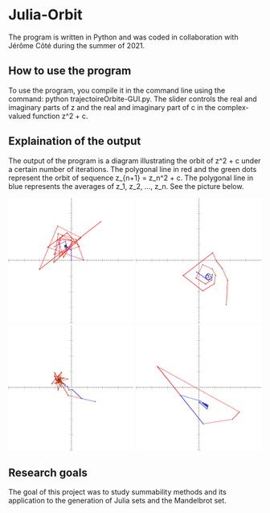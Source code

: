 # Julia-Orbit
The program is written in Python and was coded in collaboration with Jérôme Côté during the summer of 2021.

## How to use the program
To use the program, you compile it in the command line using the command: python trajectoireOrbite-GUI.py. The slider controls the real and imaginary parts of z and the real and imaginary part of c in the complex-valued function z^2 + c.

## Explaination of the output
The output of the program is a diagram illustrating the orbit of z^2 + c under a certain number of iterations. The polygonal line in red and the green dots represent the orbit of sequence z_{n+1} = z_n^2 + c. The polygonal line in blue represents the averages of z_1, z_2, ..., z_n. See the picture below.

[<img src="TrajectoireOrbiteVSCesaro-zRe0.0zIm0.02021-05-30_22-58-26.png" width="250"/>](TrajectoireOrbiteVSCesaro-zRe0.0zIm0.02021-05-30_22-58-26.png)
[<img src="TrajectoireOrbiteVSCesaro-zRe0.4286zIm-0.44562021-05-30_23-23-06.png" width="250"/>](TrajectoireOrbiteVSCesaro-zRe0.4286zIm-0.44562021-05-30_23-23-06.png)
[<img src="TrajectoireOrbiteVSCesaro-zRe0.7619zIm-0.4456_cRe-0.4762CIm0.4249_2021-05-30_23-06-15.png" width="250"/>](TrajectoireOrbiteVSCesaro-zRe0.7619zIm-0.4456_cRe-0.4762CIm0.4249_2021-05-30_23-06-15.png)
[<img src="TrajectoireOrbiteVSCesaro2024-01-08_17-01-11.png" width="250"/>](TrajectoireOrbiteVSCesaro2024-01-08_17-01-11.png)

## Research goals
The goal of this project was to study summability methods and its application to the generation of Julia sets and the Mandelbrot set.


